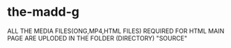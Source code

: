 # the-madd-g
  ALL THE MEDIA FILES(ONG,MP4,HTML FILES) REQUIRED FOR HTML MAIN PAGE ARE UPLODED IN THE FOLDER (DIRECTORY) "SOURCE"
